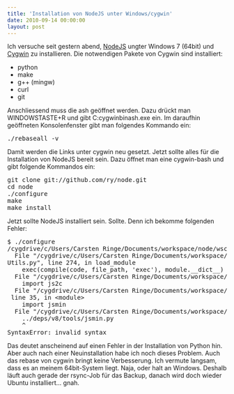 ```yaml
---
title: 'Installation von NodeJS unter Windows/cygwin'
date: 2010-09-14 00:00:00
layout: post
---
```

Ich versuche seit gestern abend, <a href="http://nodejs.org/">NodeJS</a> ungter Windows 7 (64bit) und <a href="http://cygwin.com/">Cygwin</a> zu installieren. Die notwendigen Pakete von Cygwin sind installiert:

  * python
  * make
  * g++ (mingw)
  * curl
  * git

Anschliessend muss die ash geöffnet werden. Dazu drückt man WINDOWSTASTE+R und gibt C:cygwinbinash.exe ein. Im daraufhin geöffneten Konsolenfenster gibt man folgendes Kommando ein:

<pre class="brush: bash">
./rebaseall -v
</pre>

Damit werden die Links unter cygwin neu gesetzt. Jetzt sollte alles für die Installation von NodeJS bereit sein. Dazu öffnet man eine cygwin-bash und gibt folgende Kommandos ein:

<pre class="brush: bash">
git clone git://github.com/ry/node.git
cd node
./configure
make
make install
</pre>

Jetzt sollte NodeJS installiert sein. Sollte. Denn ich bekomme folgenden Fehler:

<pre class="brush: bash">
$ ./configure
/cygdrive/c/Users/Carsten Ringe/Documents/workspace/node/wscript: error: Traceback (most recent call last):
  File "/cygdrive/c/Users/Carsten Ringe/Documents/workspace/node/tools/wafadmin/
Utils.py", line 274, in load_module
    exec(compile(code, file_path, 'exec'), module.__dict__)
  File "/cygdrive/c/Users/Carsten Ringe/Documents/workspace/node/wscript", line 12, in &lt;module&gt;
    import js2c
  File "/cygdrive/c/Users/Carsten Ringe/Documents/workspace/node/tools/js2c.py",
 line 35, in &lt;module&gt;
    import jsmin
  File "/cygdrive/c/Users/Carsten Ringe/Documents/workspace/node/tools/jsmin.py", line 1
    ../deps/v8/tools/jsmin.py
    ^
SyntaxError: invalid syntax
</pre>

Das deutet anscheinend auf einen Fehler in der Installation von Python hin. Aber auch nach einer Neuinstallation habe ich noch dieses Problem. Auch das rebase von cygwin bringt keine Verbesserung.  Ich vermute langsam, dass es an meinem 64bit-System liegt. Naja, oder halt an Windows. Deshalb läuft auch gerade der rsync-Job für das Backup, danach wird doch wieder Ubuntu installiert... gnah.
